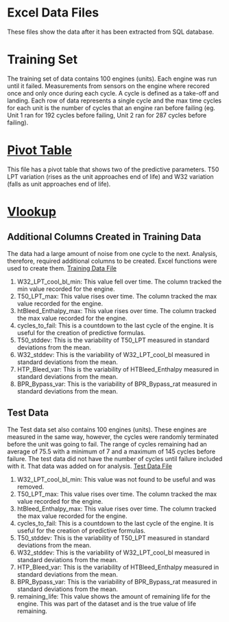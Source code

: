 # Excel Data Files
These files show the data after it has been extracted from SQL database.


# Training Set
The training set of data contains 100 engines (units). Each engine was run until it failed. Measurements from sensors on the engine where recored once and only once during each cycle. A cycle is defined as a take-off and landing. Each row of data represents a single cycle and the max time cycles for each unit is the number of cycles that an engine ran before failing (eg. Unit 1 ran for 192 cycles before failing, Unit 2 ran for 287 cycles before failing).

# [Pivot Table](https://github.com/fischtank44/Engine_training_data/raw/master/Excel_data/train_FD001-variation%20formulas_v4.xlsx)
This file has a pivot table that shows two of the predictive parameters. T50 LPT variation (rises as the unit approaches end of life) and W32 variation (falls as unit approaches end of life).

# [Vlookup](  )


## Additional Columns Created in Training Data
The data had a large amount of noise from one cycle to the next. Analysis, therefore, required additional columns to be created. Excel functions were used to create them. 
[Training Data File](https://github.com/fischtank44/Engine_training_data/raw/master/Excel_data/train_FD001-variation%20formulas_v4.xlsx)

1. W32_LPT_cool_bl_min: This value fell over time. The column tracked the min value recorded for the engine. 
2. T50_LPT_max: This value rises over time. The column tracked the max value recorded for the engine.
3. htBleed_Enthalpy_max: This value rises over time. The column tracked the max value recorded for the engine.
4. cycles_to_fail: This is a countdown to the last cycle of the engine. It is useful for the creation of predictive formulas.
5. T50_stddev: This is the variability of T50_LPT measured in standard deviations from the mean.
6. W32_stddev: This is the variability of W32_LPT_cool_bl measured in standard deviations from the mean.
7. HTP_Bleed_var: This is the variability of HTBleed_Enthalpy measured in standard deviations from the mean. 
8. BPR_Bypass_var: This is the variability of BPR_Bypass_rat measured in standard deviations from the mean. 


## Test Data
The Test data set also contains 100 engines (units). These engines are measured in the same way, however, the cycles were randomly terminated before the unit was going to fail. The range of cycles remaining had an average of 75.5 with a minimum of 7 and a maximum of 145 cycles before failure. The test data did not have the number of cycles until failure included with it. That data was added on for analysis.
[Test Data File](https://github.com/fischtank44/Engine_training_data/raw/master/Excel_data/test_FD001_headers_var_v4.xlsx)

1. W32_LPT_cool_bl_min: This value was not found to be useful and was removed. 
2. T50_LPT_max: This value rises over time. The column tracked the max value recorded for the engine.
3. htBleed_Enthalpy_max: This value rises over time. The column tracked the max value recorded for the engine.
4. cycles_to_fail: This is a countdown to the last cycle of the engine. It is useful for the creation of predictive formulas.
5. T50_stddev: This is the variability of T50_LPT measured in standard deviations from the mean.
6. W32_stddev: This is the variability of W32_LPT_cool_bl measured in standard deviations from the mean.
7. HTP_Bleed_var: This is the variability of HTBleed_Enthalpy measured in standard deviations from the mean. 
8. BPR_Bypass_var: This is the variability of BPR_Bypass_rat measured in standard deviations from the mean.
9. remaining_life: This value shows the amount of remaining life for the engine. This was part of the dataset and is the true value of life remaining. 
